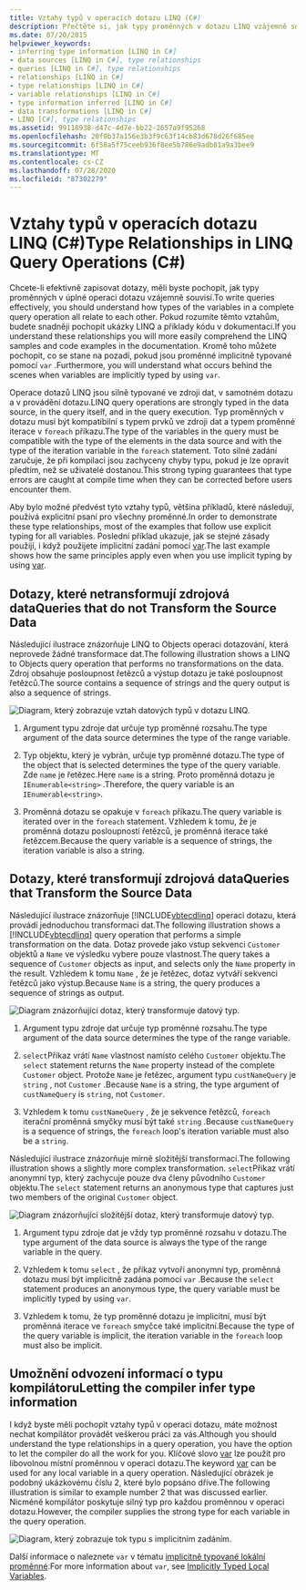 ```yaml
---
title: Vztahy typů v operacích dotazu LINQ (C#)
description: Přečtěte si, jak typy proměnných v dotazu LINQ vzájemně souvisí. Operace dotazů LINQ jsou silně typované ve zdroji dat, v dotazu a v provádění.
ms.date: 07/20/2015
helpviewer_keywords:
- inferring type information [LINQ in C#]
- data sources [LINQ in C#], type relationships
- queries [LINQ in C#], type relationships
- relationships [LINQ in C#]
- type relationships [LINQ in C#]
- variable relationships [LINQ in C#]
- type information inferred [LINQ in C#]
- data transformations [LINQ in C#]
- LINQ [C#], type relationships
ms.assetid: 99118938-d47c-4d7e-bb22-2657a9f95268
ms.openlocfilehash: 20f0b37a156e3b3f9c63f14cb83d678d26f685ee
ms.sourcegitcommit: 6f58a5f75ceeb936f8ee5b786e9adb81a9a3bee9
ms.translationtype: MT
ms.contentlocale: cs-CZ
ms.lasthandoff: 07/28/2020
ms.locfileid: "87302279"
---
```

# <a name="type-relationships-in-linq-query-operations-c"></a><span data-ttu-id="34778-104">Vztahy typů v operacích dotazu LINQ (C#)</span><span class="sxs-lookup"><span data-stu-id="34778-104">Type Relationships in LINQ Query Operations (C#)</span></span>
<span data-ttu-id="34778-105">Chcete-li efektivně zapisovat dotazy, měli byste pochopit, jak typy proměnných v úplné operaci dotazu vzájemně souvisí.</span><span class="sxs-lookup"><span data-stu-id="34778-105">To write queries effectively, you should understand how types of the variables in a complete query operation all relate to each other.</span></span> <span data-ttu-id="34778-106">Pokud rozumíte těmto vztahům, budete snadněji pochopit ukázky LINQ a příklady kódu v dokumentaci.</span><span class="sxs-lookup"><span data-stu-id="34778-106">If you understand these relationships you will more easily comprehend the LINQ samples and code examples in the documentation.</span></span> <span data-ttu-id="34778-107">Kromě toho můžete pochopit, co se stane na pozadí, pokud jsou proměnné implicitně typované pomocí `var` .</span><span class="sxs-lookup"><span data-stu-id="34778-107">Furthermore, you will understand what occurs behind the scenes when variables are implicitly typed by using `var`.</span></span>  
  
 <span data-ttu-id="34778-108">Operace dotazů LINQ jsou silně typované ve zdroji dat, v samotném dotazu a v provádění dotazu.</span><span class="sxs-lookup"><span data-stu-id="34778-108">LINQ query operations are strongly typed in the data source, in the query itself, and in the query execution.</span></span> <span data-ttu-id="34778-109">Typ proměnných v dotazu musí být kompatibilní s typem prvků ve zdroji dat a typem proměnné iterace v `foreach` příkazu.</span><span class="sxs-lookup"><span data-stu-id="34778-109">The type of the variables in the query must be compatible with the type of the elements in the data source and with the type of the iteration variable in the `foreach` statement.</span></span> <span data-ttu-id="34778-110">Toto silné zadání zaručuje, že při kompilaci jsou zachyceny chyby typu, pokud je lze opravit předtím, než se uživatelé dostanou.</span><span class="sxs-lookup"><span data-stu-id="34778-110">This strong typing guarantees that type errors are caught at compile time when they can be corrected before users encounter them.</span></span>  
  
 <span data-ttu-id="34778-111">Aby bylo možné předvést tyto vztahy typů, většina příkladů, které následují, používá explicitní psaní pro všechny proměnné.</span><span class="sxs-lookup"><span data-stu-id="34778-111">In order to demonstrate these type relationships, most of the examples that follow use explicit typing for all variables.</span></span> <span data-ttu-id="34778-112">Poslední příklad ukazuje, jak se stejné zásady použijí, i když použijete implicitní zadání pomocí [var](../../../language-reference/keywords/var.md).</span><span class="sxs-lookup"><span data-stu-id="34778-112">The last example shows how the same principles apply even when you use implicit typing by using [var](../../../language-reference/keywords/var.md).</span></span>  
  
## <a name="queries-that-do-not-transform-the-source-data"></a><span data-ttu-id="34778-113">Dotazy, které netransformují zdrojová data</span><span class="sxs-lookup"><span data-stu-id="34778-113">Queries that do not Transform the Source Data</span></span>  
 <span data-ttu-id="34778-114">Následující ilustrace znázorňuje LINQ to Objects operaci dotazování, která neprovede žádné transformace dat.</span><span class="sxs-lookup"><span data-stu-id="34778-114">The following illustration shows a LINQ to Objects query operation that performs no transformations on the data.</span></span> <span data-ttu-id="34778-115">Zdroj obsahuje posloupnost řetězců a výstup dotazu je také posloupnost řetězců.</span><span class="sxs-lookup"><span data-stu-id="34778-115">The source contains a sequence of strings and the query output is also a sequence of strings.</span></span>  
  
 ![Diagram, který zobrazuje vztah datových typů v dotazu LINQ.](./media/type-relationships-in-linq-query-operations/linq-query-data-type-relation.png)  
  
1. <span data-ttu-id="34778-117">Argument typu zdroje dat určuje typ proměnné rozsahu.</span><span class="sxs-lookup"><span data-stu-id="34778-117">The type argument of the data source determines the type of the range variable.</span></span>  
  
2. <span data-ttu-id="34778-118">Typ objektu, který je vybrán, určuje typ proměnné dotazu.</span><span class="sxs-lookup"><span data-stu-id="34778-118">The type of the object that is selected determines the type of the query variable.</span></span> <span data-ttu-id="34778-119">Zde `name` je řetězec.</span><span class="sxs-lookup"><span data-stu-id="34778-119">Here `name` is a string.</span></span> <span data-ttu-id="34778-120">Proto proměnná dotazu je `IEnumerable<string>` .</span><span class="sxs-lookup"><span data-stu-id="34778-120">Therefore, the query variable is an `IEnumerable<string>`.</span></span>  
  
3. <span data-ttu-id="34778-121">Proměnná dotazu se opakuje v `foreach` příkazu.</span><span class="sxs-lookup"><span data-stu-id="34778-121">The query variable is iterated over in the `foreach` statement.</span></span> <span data-ttu-id="34778-122">Vzhledem k tomu, že je proměnná dotazu posloupností řetězců, je proměnná iterace také řetězcem.</span><span class="sxs-lookup"><span data-stu-id="34778-122">Because the query variable is a sequence of strings, the iteration variable is also a string.</span></span>  
  
## <a name="queries-that-transform-the-source-data"></a><span data-ttu-id="34778-123">Dotazy, které transformují zdrojová data</span><span class="sxs-lookup"><span data-stu-id="34778-123">Queries that Transform the Source Data</span></span>  
 <span data-ttu-id="34778-124">Následující ilustrace znázorňuje [!INCLUDE[vbtecdlinq](~/includes/vbtecdlinq-md.md)] operaci dotazu, která provádí jednoduchou transformaci dat.</span><span class="sxs-lookup"><span data-stu-id="34778-124">The following illustration shows a [!INCLUDE[vbtecdlinq](~/includes/vbtecdlinq-md.md)] query operation that performs a simple transformation on the data.</span></span> <span data-ttu-id="34778-125">Dotaz provede jako vstup sekvenci `Customer` objektů a `Name` ve výsledku vybere pouze vlastnost.</span><span class="sxs-lookup"><span data-stu-id="34778-125">The query takes a sequence of `Customer` objects as input, and selects only the `Name` property in the result.</span></span> <span data-ttu-id="34778-126">Vzhledem k tomu `Name` , že je řetězec, dotaz vytváří sekvenci řetězců jako výstup.</span><span class="sxs-lookup"><span data-stu-id="34778-126">Because `Name` is a string, the query produces a sequence of strings as output.</span></span>  
  
 ![Diagram znázorňující dotaz, který transformuje datový typ.](./media/type-relationships-in-linq-query-operations/linq-query-transform-data-type.png)  
  
1. <span data-ttu-id="34778-128">Argument typu zdroje dat určuje typ proměnné rozsahu.</span><span class="sxs-lookup"><span data-stu-id="34778-128">The type argument of the data source determines the type of the range variable.</span></span>  
  
2. <span data-ttu-id="34778-129">`select`Příkaz vrátí `Name` vlastnost namísto celého `Customer` objektu.</span><span class="sxs-lookup"><span data-stu-id="34778-129">The `select` statement returns the `Name` property instead of the complete `Customer` object.</span></span> <span data-ttu-id="34778-130">Protože `Name` je řetězec, argument typu `custNameQuery` je `string` , not `Customer` .</span><span class="sxs-lookup"><span data-stu-id="34778-130">Because `Name` is a string, the type argument of `custNameQuery` is `string`, not `Customer`.</span></span>  
  
3. <span data-ttu-id="34778-131">Vzhledem k tomu `custNameQuery` , že je sekvence řetězců, `foreach` iterační proměnná smyčky musí být také `string` .</span><span class="sxs-lookup"><span data-stu-id="34778-131">Because `custNameQuery` is a sequence of strings, the `foreach` loop's iteration variable must also be a `string`.</span></span>  
  
 <span data-ttu-id="34778-132">Následující ilustrace znázorňuje mírně složitější transformaci.</span><span class="sxs-lookup"><span data-stu-id="34778-132">The following illustration shows a slightly more complex transformation.</span></span> <span data-ttu-id="34778-133">`select`Příkaz vrátí anonymní typ, který zachycuje pouze dva členy původního `Customer` objektu.</span><span class="sxs-lookup"><span data-stu-id="34778-133">The `select` statement returns an anonymous type that captures just two members of the original `Customer` object.</span></span>  
  
 ![Diagram znázorňující složitější dotaz, který transformuje datový typ.](./media/type-relationships-in-linq-query-operations/linq-complex-query-transform-data-type.png)  
  
1. <span data-ttu-id="34778-135">Argument typu zdroje dat je vždy typ proměnné rozsahu v dotazu.</span><span class="sxs-lookup"><span data-stu-id="34778-135">The type argument of the data source is always the type of the range variable in the query.</span></span>  
  
2. <span data-ttu-id="34778-136">Vzhledem k tomu `select` , že příkaz vytvoří anonymní typ, proměnná dotazu musí být implicitně zadána pomocí `var` .</span><span class="sxs-lookup"><span data-stu-id="34778-136">Because the `select` statement produces an anonymous type, the query variable must be implicitly typed by using `var`.</span></span>  
  
3. <span data-ttu-id="34778-137">Vzhledem k tomu, že typ proměnné dotazu je implicitní, musí být proměnná iterace ve `foreach` smyčce také implicitní.</span><span class="sxs-lookup"><span data-stu-id="34778-137">Because the type of the query variable is implicit, the iteration variable in the `foreach` loop must also be implicit.</span></span>  
  
## <a name="letting-the-compiler-infer-type-information"></a><span data-ttu-id="34778-138">Umožnění odvození informací o typu kompilátoru</span><span class="sxs-lookup"><span data-stu-id="34778-138">Letting the compiler infer type information</span></span>  
 <span data-ttu-id="34778-139">I když byste měli pochopit vztahy typů v operaci dotazu, máte možnost nechat kompilátor provádět veškerou práci za vás.</span><span class="sxs-lookup"><span data-stu-id="34778-139">Although you should understand the type relationships in a query operation, you have the option to let the compiler do all the work for you.</span></span> <span data-ttu-id="34778-140">Klíčové slovo [var](../../../language-reference/keywords/var.md) lze použít pro libovolnou místní proměnnou v operaci dotazu.</span><span class="sxs-lookup"><span data-stu-id="34778-140">The keyword [var](../../../language-reference/keywords/var.md) can be used for any local variable in a query operation.</span></span> <span data-ttu-id="34778-141">Následující obrázek je podobný ukázkovému číslu 2, které bylo popsáno dříve.</span><span class="sxs-lookup"><span data-stu-id="34778-141">The following illustration is similar to example number 2 that was discussed earlier.</span></span> <span data-ttu-id="34778-142">Nicméně kompilátor poskytuje silný typ pro každou proměnnou v operaci dotazu.</span><span class="sxs-lookup"><span data-stu-id="34778-142">However, the compiler supplies the strong type for each variable in the query operation.</span></span>  
  
 ![Diagram, který zobrazuje tok typu s implicitním zadáním.](./media/type-relationships-in-linq-query-operations/linq-type-flow-implicit-typing.png)  
  
 <span data-ttu-id="34778-144">Další informace o naleznete `var` v tématu [implicitně typované lokální proměnné](../../classes-and-structs/implicitly-typed-local-variables.md).</span><span class="sxs-lookup"><span data-stu-id="34778-144">For more information about `var`, see [Implicitly Typed Local Variables](../../classes-and-structs/implicitly-typed-local-variables.md).</span></span>  
